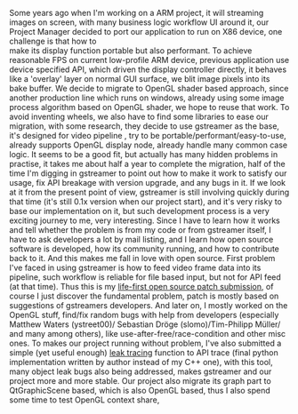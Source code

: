   Some years ago when I'm working on a ARM project, it will streaming 
images on screen, with many business logic workflow UI around it, 
our Project Manager decided to port our application to run on X86 device, one challenge is that how to  
make its display function portable but also performant. To achieve reasonable
FPS on current low-profile ARM device, previous application use device specified API,
which driven the display controller directly, it behaves like a 'overlay' layer
on normal GUI surface, we blit image pixels into its bake buffer. 
We decide to migrate to OpenGL shader based approach, since another production line which runs on
windows, already using some image process algorithm based on OpenGL shader, 
we hope to reuse that work.
    To avoid inventing wheels, we also have to find some libraries to ease our migration,
with some research, they decide to use gstreamer as the base, it's 
designed for video pipeline , try to be portable/performant/easy-to-use,
already supports OpenGL display node, already handle many common case logic.
    It seems to be a good fit, but actually has many hidden problems in practise, it takes
me about half a year to complete the migration, half of the time I'm digging
in gstreamer to point out how to make it work to satisfy our usage, fix API
breakage with version upgrade, and any bugs in it.
    If we look at it from the present point of view, gstreamer is still 
involving quickly during that time (it's still 0.1x version when our project start),
and it's very risky to base our implementation on it, but such development process
is a very exciting journey to me, very interesting. Since I have to learn how
it works and tell whether the problem is from my code or from gstreamer itself,
I have to ask developers a lot by mail listing, and I learn
how open source software is developed, how its community running, and how
to contribute back to it. And this makes me fall in love with open source.
    First problem I've faced in using gstreamer is how to feed video frame
data into its pipeline, such workflow is reliable for file based input, 
but not for API feed (at that time). Thus this is my [life-first
open source patch submission](https://bugzilla.gnome.org/show_bug.cgi?id=729760),
of course I just discover the fundamental problem, patch is mostly based on
suggestions of gstreamers developers.
    And later on, I mostly worked on the OpenGL stuff, find/fix random bugs
with help from developers (especially Matthew Waters (ystreet00)/
Sebastian Dröge (slomo)/Tim-Philipp Müller/ and many among others), like
use-after-free/race-condition and other misc ones. To makes our project running 
without problem, I've also submitted a simple (yet useful enough)
[leak tracing](https://github.com/apitrace/apitrace/issues/416) 
function to API trace (final python implementation written by author
instead of my C++ one), with this tool, many object leak bugs also being addressed,
makes gstreamer and our project more and more stable.
    Our project also migrate its graph part to QtGraphicScene based,
which is also OpenGL based, thus I also spend some time to test OpenGL context
share, 
  


